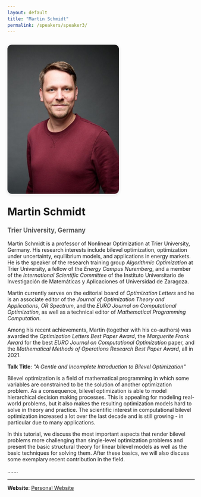```yaml
---
layout: default
title: "Martin Schmidt"
permalink: /speakers/speaker3/
---
```


<style>
.speaker-container {
  display: flex;
  flex-wrap: wrap;
  gap: 2em;
  align-items: flex-start;
  margin: 2em 0;
}

.speaker-image {
  flex: 1 1 300px;
  max-width: 300px;
}

.speaker-image img {
  width: 100%;
  border-radius: 12px;
  box-shadow: 0 2px 8px rgba(0,0,0,0.15);
}

.speaker-details {
  flex: 2 1 500px;
}

.speaker-details h1 {
  margin-top: 0;
}

.speaker-details h2 {
  font-size: 1.2em;
  color: #555;
  margin-bottom: 1em;
}

@media (max-width: 768px) {
  .speaker-container {
    flex-direction: column;
    align-items: center;
  }

  .speaker-details {
    text-align: center;
  }
}
</style>

<div class="speaker-container">

  <div class="speaker-image">
    <img src="/assets/images/MartinSchmidt2.jpg" alt="Martin Schmidt">
  </div>

<div class="speaker-details">
  <h1>Martin Schmidt</h1>
  <h2>Trier University, Germany</h2>
  
Martin Schmidt is a professor of Nonlinear Optimization at Trier University, Germany. His research interests include bilevel optimization, optimization under uncertainty, equilibrium models, and applications in energy markets. He is the speaker of the research training group <em>Algorithmic Optimization</em> at Trier University, a fellow of the <em>Energy Campus Nuremberg</em>, and a member of the <em>International Scientific Committee</em> of the Instituto Universitario de Investigación de Matemáticas y Aplicaciones of Universidad de Zaragoza. 

Martin currently serves on the editorial board of <em>Optimization Letters</em> and he is an associate editor of the <em>Journal of Optimization Theory and Applications</em>, <em>OR Spectrum</em>, and the <em>EURO Journal on Computational Optimization</em>, as well as a technical editor of <em>Mathematical Programming Computation</em>.

Among his recent achievements, Martin (together with his co-authors) was awarded the <em>Optimization Letters Best Paper Award</em>, the <em>Marguerite Frank Award</em> for the best <em>EURO Journal on Computational Optimization</em> paper, and the <em>Mathematical Methods of Operations Research Best Paper Award</em>, all in 2021.

  <p><strong>Talk Title</strong>: <em>"A Gentle and Incomplete Introduction to Bilevel Optimization"</em></p>

  <p>Bilevel optimization is a field of mathematical programming in which
some variables are constrained to be the solution of another
optimization problem. As a consequence, bilevel optimization is able
to model hierarchical decision making processes. This is appealing for
modeling real-world problems, but it also makes the resulting
optimization models hard to solve in theory and practice. The
scientific interest in computational bilevel optimization increased a
lot over the last decade and is still growing - in particular due to
many applications.

In this tutorial, we discuss the most important aspects that render
bilevel problems more challenging than single-level optimization
problems and present the basic structural theory for linear bilevel
models as well as the basic techniques for solving them.
After these basics, we will also discuss some exemplary recent
contribution in the field.</p>

  <p>.......</p>

  <hr>

  <p><strong>Website</strong>: <a href="https://martinschmidt.squarespace.com/">Personal Website</a></p>
</div>

</div>

